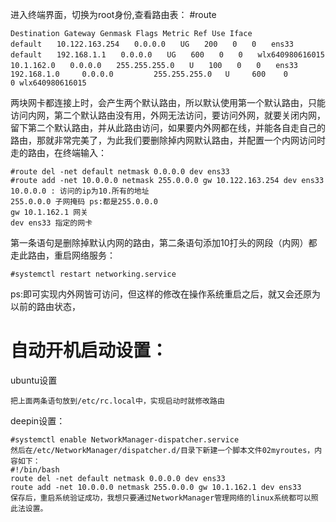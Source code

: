 进入终端界面，切换为root身份,查看路由表：
#route
```
Destination Gateway Genmask Flags Metric Ref Use Iface
default　　10.122.163.254　　0.0.0.0　　UG　　200　　0　　0　　ens33
default　　192.168.1.1　　0.0.0.0　　UG　　600　　0　　0　　wlx640980616015
10.1.162.0　　0.0.0.0　　255.255.255.0　　U　　100　　0　　0　　ens33
192.168.1.0     0.0.0.0         255.255.255.0   U     600    0        0 wlx640980616015
```
两块网卡都连接上时，会产生两个默认路由，所以默认使用第一个默认路由，只能访问内网，第二个默认路由没有用，外网无法访问，要访问外网，就要关闭内网，留下第二个默认路由，并从此路由访问，如果要内外网都在线，并能各自走自己的路由，那就非常完美了，为此我们要删除掉内网默认路由，并配置一个内网访问时走的路由，在终端输入：
```
#route del -net default netmask 0.0.0.0 dev ens33
#route add -net 10.0.0.0 netmask 255.0.0.0 gw 10.122.163.254 dev ens33
10.0.0.0 : 访问的ip为10.所有的地址  
255.0.0.0 子网掩码 ps:都是255.0.0.0
gw 10.1.162.1 网关
dev ens33 指定的网卡
```
第一条语句是删除掉默认内网的路由，第二条语句添加10打头的网段（内网）都走此路由，重启网络服务：
```
#systemctl restart networking.service
```
ps:即可实现内外网皆可访问，但这样的修改在操作系统重启之后，就又会还原为以前的路由状态，
# 自动开机启动设置：
ubuntu设置
```
把上面两条语句放到/etc/rc.local中，实现启动时就修改路由
```
deepin设置：
```
#systemctl enable NetworkManager-dispatcher.service
然后在/etc/NetworkManager/dispatcher.d/目录下新建一个脚本文件02myroutes，内容如下：
#!/bin/bash
route del -net default netmask 0.0.0.0 dev ens33
route add -net 10.0.0.0 netmask 255.0.0.0 gw 10.1.162.1 dev ens33
保存后，重启系统验证成功，我想只要通过NetworkManager管理网络的linux系统都可以照此法设置。
```

